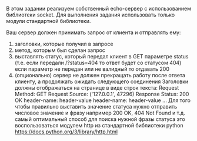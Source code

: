 В этом задании реализуем собственный echo-сервер с использованием библиотеки socket.
Для выполнения задания использовать только модули стандартной библиотеки.

Ваш сервер должен принимать запрос от клиента и отправлять ему:
1. заголовки, которые получил в запросе
2. метод, которым был сделан запрос
3. выставлять статус, который передал клиент в GET параметре status (т.е. если передали /?status=404 то ответ будет со статусом 404) если параметр не передан или не валидный то отдавать 200
4. (опционально) сервер не должен прекращать работу после ответа клиенту, а продолжать ожидать следующего соединения Заголовки должны отображаться на странице в виде строк текста: Request Method: GET Request Source: ('127.0.0.1', 47296) Response Status: 200 OK header-name: header-value header-name: header-value ... Для того чтобы правильно выставить значение статуса нужно отправить числовое значение и фразу например 200 OK, 404 Not Found и т.д. самый оптимальный способ для поиска нужной фразы статуса это воспользоваться модулем http из стандартной библиотеки python https://docs.python.org/3/library/http.html